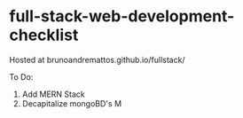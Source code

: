 # full-stack-web-development-checklist
Hosted at brunoandremattos.github.io/fullstack/

To Do:
1. Add MERN Stack
2. Decapitalize mongoBD's M
